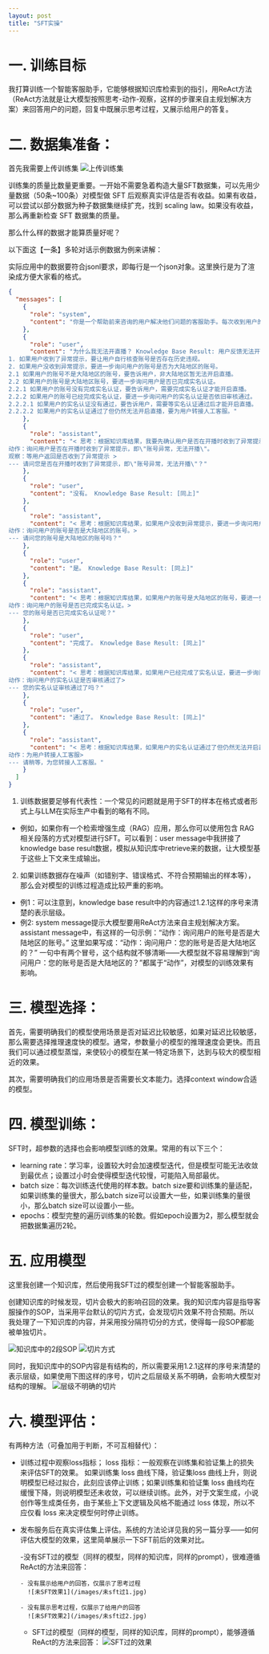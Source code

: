 ```yaml
---
layout: post
title: "SFT实操"
---
```


# 一. 训练目标
我打算训练一个智能客服助手，它能够根据知识库检索到的指引，用ReAct方法（ReAct方法就是让大模型按照思考-动作-观察，这样的步骤来自主规划解决方案）来回答用户的问题，回复中既展示思考过程，又展示给用户的答复。


# 二. 数据集准备：
首先我需要上传训练集
![上传训练集](/images/训练集.jpg)

训练集的质量比数量更重要。一开始不需要急着构造大量SFT数据集，可以先用少量数据（50条~100条）对模型做 SFT 后观察真实评估是否有收益。如果有收益，可以尝试以部分数据为种子数据集继续扩充，找到 scaling law。如果没有收益，那么再重新检查 SFT 数据集的质量。


那么什么样的数据才能算质量好呢？


以下面这【一条】多轮对话示例数据为例来讲解： 

实际应用中的数据要符合jsonl要求，即每行是一个json对象。这里换行是为了渲染成方便大家看的格式。

```json
{
  "messages": [
    {
      "role": "system",
      "content": "你是一个帮助前来咨询的用户解决他们问题的客服助手。每次收到用户的输入，你都需要根据知识库结果（knowledge base result），用 ReAct 方法思考出解决方案，然后答复用户。你的输出要包含两部分：思考过程和给用户的答复；其中，ReAct 思考过程要用（<>）包围起来。给用户的答复正常显示即可，不需要用（<>）包围起来。注意：不要只有第一次回复用户的时候使用ReAct方法，每次回复都要使用ReAct方法去思考。 ReAct 的方法是：1. 首先思考用户的问题该如何解决，给出你的推理，标记为思考。2. 然后根据你的推理决定合适的行动，标记为行动。3. 观察你行动的结果或收集必要的信息，标记为观察。"
    },
    {
      "role": "user",
      "content": "为什么我无法开直播？ Knowledge Base Result: 用户反馈无法开直播，如何处理？ 处理方法是：先确认用户是否在开播时收到了异常提示，即\"账号异常，无法开播\"。 
1. 如果用户收到了异常提示，要让用户自行核查账号是否存在历史违规。 
2. 如果用户没收到异常提示，要进一步询问用户的账号是否为大陆地区的账号。 
2.1 如果用户的账号不是大陆地区的账号，要告诉用户，非大陆地区暂无法开启直播。 
2.2 如果用户的账号是大陆地区账号，要进一步询问用户是否已完成实名认证。 
2.2.1 如果用户的账号没有完成实名认证，要告诉用户，需要完成实名认证才能开启直播。 
2.2.2 如果用户的账号已经完成实名认证，要进一步询问用户的实名认证是否依旧审核通过。 
2.2.2.1 如果用户的实名认证没有通过，要告诉用户，需要等实名认证通过后才能开启直播。 
2.2.2.2 如果用户的实名认证通过了但仍然无法开启直播，要为用户转接人工客服。"
    },
    {
      "role": "assistant",
      "content": "< 思考：根据知识库结果，我要先确认用户是否在开播时收到了异常提示，即\"账号异常，无法开播\"。 
动作：询问用户是否在开播时收到了异常提示，即\"账号异常，无法开播\"。 
观察：等用户返回是否收到了异常提示 > 
--- 请问您是否在开播时收到了异常提示，即\"账号异常，无法开播\"？"
    },
    {
      "role": "user",
      "content": "没有。 Knowledge Base Result: [同上]"
    },
    {
      "role": "assistant",
      "content": "< 思考：根据知识库结果，如果用户没收到异常提示，要进一步询问用户的账号是否为大陆地区的账号。
动作：询问用户的账号是否是大陆地区的账号。> 
--- 请问您的账号是大陆地区的账号吗？"
    },
    {
      "role": "user",
      "content": "是。 Knowledge Base Result: [同上]"
    },
    {
      "role": "assistant",
      "content": "< 思考：根据知识库结果，如果用户的账号是大陆地区的账号，要进一步询问用户的账号是否已完成实名认证。 
动作：询问用户的账号是否已完成实名认证。> 
--- 您的账号是否已完成实名认证呢？"
    },
    {
      "role": "user",
      "content": "完成了。 Knowledge Base Result: [同上]"
    },
    {
      "role": "assistant",
      "content": "< 思考：根据知识库结果，如果用户已经完成了实名认证，要进一步询问用户的实名认证是否审核通过了。 
动作：询问用户的实名认证是否审核通过了> 
--- 您的实名认证审核通过了吗？"
    },
    {
      "role": "user",
      "content": "通过了。 Knowledge Base Result: [同上]"
    },
    {
      "role": "assistant",
      "content": "< 思考：根据知识库结果，如果用户的实名认证通过了但仍然无法开启直播，要为用户转接人工客服。 
动作：为用户转接人工客服> 
--- 请稍等，为您转接人工客服。"
    }
  ]
}
```

1. 训练数据要足够有代表性：一个常见的问题就是用于SFT的样本在格式或者形式上与LLM在实际生产中看到的略有不同。
- 例如，如果你有一个检索增强生成（RAG）应用，那么你可以使用包含 RAG 相关段落的方式对模型进行SFT。可以看到：user message中我拼接了knowledge base result数据，模拟从知识库中retrieve来的数据，让大模型基于这些上下文来生成输出。


2. 如果训练数据存在噪声（如错别字、错误格式、不符合预期输出的样本等），那么会对模型的训练过程造成比较严重的影响。
- 例1：可以注意到，knowledge base result中的内容通过1.2.1这样的序号来清楚的表示层级。
- 例2: system message提示大模型要用ReAct方法来自主规划解决方案。assistant message中，有这样的一句示例：“动作：询问用户的账号是否是大陆地区的账号。” 这里如果写成：“动作：询问用户：您的账号是否是大陆地区的？” 一句中有两个冒号，这个结构就不够清晰——大模型就不容易理解到“询问用户：您的账号是否是大陆地区的？”都属于“动作”，对模型的训练效果有影响。

# 三. 模型选择：
首先，需要明确我们的模型使用场景是否对延迟比较敏感，如果对延迟比较敏感，那么需要选择推理速度快的模型。通常，参数量小的模型的推理速度会更快。而且我们可以通过模型蒸馏，来使较小的模型在某一特定场景下，达到与较大的模型相近的效果。

其次，需要明确我们的应用场景是否需要长文本能力。选择context window合适的模型。

# 四. 模型训练：
SFT时，超参数的选择也会影响模型训练的效果。常用的有以下三个：
- learning rate：学习率，设置较大时会加速模型迭代，但是模型可能无法收敛到最优点；设置过小时会使得模型迭代较慢，可能陷入局部最优。
- batch size：每次训练迭代使用的样本数。batch size要和训练集的量适配，如果训练集的量很大，那么batch size可以设置大一些，如果训练集的量很小，那么batch size可以设置小一些。
- epochs：模型完整的遍历训练集的轮数。假如epoch设置为2，那么模型就会把数据集遍历2轮。

# 五. 应用模型
这里我创建一个知识库，然后使用我SFT过的模型创建一个智能客服助手。

创建知识库的时候发现，切片会极大的影响召回的效果。我的知识库内容是指导客服操作的SOP，当采用平台默认的切片方式，会发现切片效果不符合预期。所以我处理了一下知识库的内容，并采用按分隔符切分的方式，使得每一段SOP都能被单独切片。

![知识库中的2段SOP](/images/知识库中的2段SOP.jpg)
![切片方式](/images/切片.jpg)


同时，我知识库中的SOP内容是有结构的，所以需要采用1.2.1这样的序号来清楚的表示层级，如果使用下图这样的序号，切片之后层级关系不明确，会影响大模型对结构的理解。
![层级不明确的切片](/images/层级不明确的切片.jpg)


# 六. 模型评估：
有两种方法（可叠加用于判断，不可互相替代）：
- 训练过程中观察loss指标；
loss 指标：一般观察在训练集和验证集上的损失来评估SFT的效果。
如果训练集 loss 曲线下降，验证集loss 曲线上升，则说明模型已经过拟合，此刻应该停止训练；如果训练集和验证集 loss 曲线均在缓慢下降，则说明模型还未收敛，可以继续训练。此外，对于文案生成，小说创作等生成类任务，由于某些上下文逻辑及风格不能通过 loss 体现，所以不应仅看 loss 来决定模型何时停止训练。

- 发布服务后在真实评估集上评估。系统的方法论详见我的另一篇分享——如何评估大模型的效果，这里简单展示一下SFT前后的效果对比。


    -没有SFT过的模型（同样的模型，同样的知识库，同样的prompt），很难遵循ReAct的方法来回答：

      - 没有展示给用户的回答，仅展示了思考过程
        ![未SFT效果1](/images/未sft过1.jpg)           

      - 没有展示思考过程，仅展示了给用户的回答
        ![未SFT效果2](/images/未sft过2.jpg)  



    - SFT过的模型（同样的模型，同样的知识库，同样的prompt），能够遵循ReAct的方法来回答：
        ![SFT过的效果](/images/sft过.jpg) 
